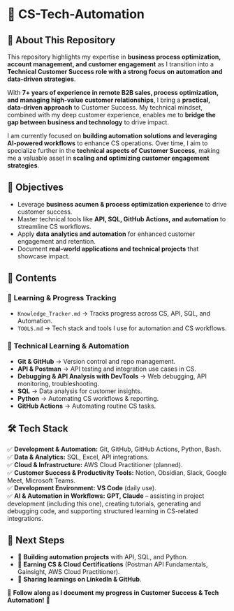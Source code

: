 # 📌 CS-Tech-Automation

## 🚀 **About This Repository**

This repository highlights my expertise in **business process optimization, account management, and customer engagement** as I transition into a **Technical Customer Success role with a strong focus on automation and data-driven strategies**.

With **7+ years of experience in remote B2B sales, process optimization, and managing high-value customer relationships**, I bring a **practical, data-driven approach** to Customer Success. My technical mindset, combined with my deep customer experience, enables me to **bridge the gap between business and technology** to drive impact.

I am currently focused on **building automation solutions and leveraging AI-powered workflows** to enhance CS operations. Over time, I aim to specialize further in the **technical aspects of Customer Success**, making me a valuable asset in **scaling and optimizing customer engagement strategies**.

## 🎯 **Objectives**

- Leverage **business acumen & process optimization experience** to drive customer success.
- Master technical tools like **API, SQL, GitHub Actions, and automation** to streamline CS workflows.
- Apply **data analytics and automation** for enhanced customer engagement and retention.
- Document **real-world applications and technical projects** that showcase impact.

## 📌 **Contents**

### 🔹 **Learning & Progress Tracking**

- `Knowledge_Tracker.md` → Tracks progress across CS, API, SQL, and Automation.
- `TOOLS.md` → Tech stack and tools I use for automation and CS workflows.

### 🔹 **Technical Learning & Automation**

- **Git & GitHub** → Version control and repo management.
- **API & Postman** → API testing and integration use cases in CS.
- **Debugging & API Analysis with DevTools** → Web debugging, API monitoring, troubleshooting.
- **SQL** → Data analysis for customer insights.
- **Python** → Automating CS workflows & reporting.
- **GitHub Actions** → Automating routine CS tasks.

## 🛠 **Tech Stack**

✅ **Development & Automation:** Git, GitHub, GitHub Actions, Python, Bash.  
✅ **Data & Analytics:** SQL, Excel, API integrations.  
✅ **Cloud & Infrastructure:** AWS Cloud Practitioner (planned).  
✅ **Customer Success & Productivity Tools:** Notion, Obsidian, Slack, Google Meet, Microsoft Teams.  
✅ **Development Environment:** **VS Code** (daily use).  
✅ **AI & Automation in Workflows:** **GPT, Claude** – assisting in project development (including this one), creating tutorials, generating and debugging code, and supporting structured learning in CS-related integrations.

## 📌 **Next Steps**

- 🔄 **Building automation projects** with API, SQL, and Python.
- 🎯 **Earning CS & Cloud Certifications** (Postman API Fundamentals, Gainsight, AWS Cloud Practitioner).
- 📢 **Sharing learnings on LinkedIn & GitHub**.

📍 **Follow along as I document my progress in Customer Success & Tech Automation!** 🚀